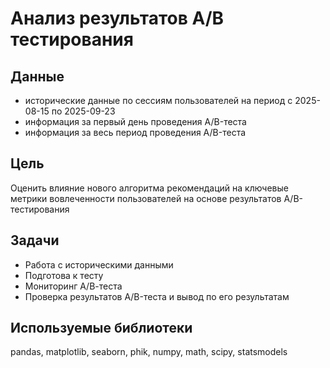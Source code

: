 # Анализ результатов А/В тестирования

## Данные
- исторические данные по сессиям пользователей на период с 2025-08-15 по 2025-09-23
- информация за первый день проведения A/B-теста
- информация за весь период проведения A/B-теста

## Цель
Оценить влияние нового алгоритма рекомендаций на ключевые метрики вовлеченности пользователей на основе результатов A/B-тестирования

## Задачи
- Работа с историческими данными
- Подготова к тесту
- Мониторинг А/В-теста
- Проверка результатов A/B-теста и вывод по его результатам

## Используемые библиотеки
pandas, matplotlib, seaborn, phik, numpy, math, scipy, statsmodels

